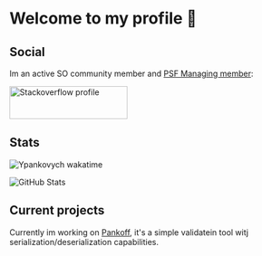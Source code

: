# Welcome to my profile 👋

## Social
Im an active SO community member and [PSF Managing member](https://python.org/psf/membership/#:~:text=Managing%20members%20are%20people%20who,the%20PSF's%20working%20groups%20etc.):

<a href="https://ru.stackoverflow.com/users/236727/pavel-durmanov?tab=profile"><img src="https://stackexchange.com/users/flair/10214099.png?theme=dark" width="208" height="58" alt="Stackoverflow profile" title="Stackoverflow profile"></a>

## Stats
![Ypankovych wakatime](https://github-readme-stats.vercel.app/api/wakatime?username=ypank&theme=dark)

<img alt="GitHub Stats"
         src="https://github-readme-stats.vercel.app/api?username=ypankovych&show_icons=true&theme=dark&hide_border=true" />
         
## Current projects
Currently im working on [Pankoff](https://github.com/ypankovych/pankoff), it's a simple validatein tool witj serialization/deserialization capabilities.
<!--
**P-Alban/P-Alban** is a ✨ _special_ ✨ repository because its `README.md` (this file) appears on your GitHub profile.

Here are some ideas to get you started:

- 🔭 I’m currently working on ...
- 🌱 I’m currently learning ...
- 👯 I’m looking to collaborate on ...
- 🤔 I’m looking for help with ...
- 💬 Ask me about ...
- 📫 How to reach me: ...
- 😄 Pronouns: ...
- ⚡ Fun fact: ...
-->
 
